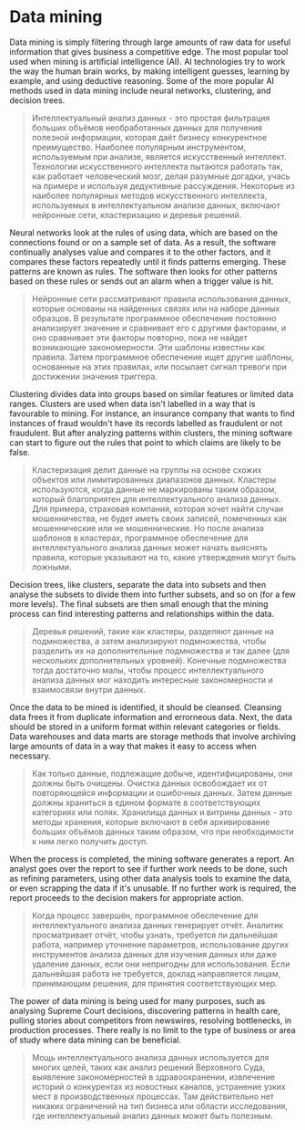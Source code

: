 # Data mining

Data mining is simply filtering through large amounts of raw data for useful information that gives business a competitive edge. The most popular tool used when mining is artificial intelligence (AI). AI technologies try to work the way the human brain works, by making intelligent guesses, learning by example, and using deductive reasoning. Some of the more popular AI methods used in data mining include neural networks, clustering, and decision trees.

> Интеллектуальный анализ данных - это простая фильтрация больших объёмов необработанных данных для получения полезной информации, которая даёт бизнесу конкурентное преимущество. Наиболее популярным инструментом, используемым при анализе, является искусственный интеллект. Технологии искусственного интеллекта пытаются работать так, как работает человеческий мозг, делая разумные догадки, учась на примере и используя дедуктивные рассуждения. Некоторые из наиболее популярных методов искусственного интеллекта, используемых в интеллектуальном анализе данных, включают нейронные сети, кластеризацию и деревья решений.

Neural networks look at the rules of using data, which are based on the connections found or on a sample set of data. As a result, the software continually analyses value and compares it to the other factors, and it compares these factors repeatedly until it finds patterns emerging. These patterns are known as rules. The software then looks for other patterns based on these rules or sends out an alarm when a trigger value is hit.

> Нейронные сети рассматривают правила использования данных, которые основаны на найденных связях или на наборе данных образцов. В результате программное обеспечение постоянно анализирует значение и сравнивает его с другими факторами, и оно сравнивает эти факторы повторно, пока не найдет возникающие закономерности. Эти шаблоны известны как правила. Затем программное обеспечение ищет другие шаблоны, основанные на этих правилах, или посылает сигнал тревоги при достижении значения триггера.

Clustering divides data into groups based on similar features or limited data ranges. Clusters are used when data isn't labelled in a way that is favourable to mining. For instance, an insurance company that wants to find instances of fraud wouldn't have its records labelled as fraudulent or not fraudulent. But after analyzing patterns within clusters, the mining software can start to figure out the rules that point to which claims are likely to be false.

> Кластеризация делит данные на группы на основе схожих объектов или лимитированных диапазонов данных. Кластеры используются, когда данные не маркированы таким образом, который благоприятен для интеллектуального анализа данных. Для примера, страховая компания, которая хочет найти случаи мошенничества, не будет иметь своих записей, помеченных как мошеннические или не мошеннические. Но после анализа шаблонов в кластерах, программное обеспечение для интеллектуального анализа данных может начать выяснять правила, которые указывают на то, какие утверждения могут быть ложными.

Decision trees, like clusters, separate the data into subsets and then analyse the subsets to divide them into further subsets, and so on (for a few more levels). The final subsets are then small enough that the mining process can find interesting patterns and relationships within the data.

> Деревья решений, такие как кластеры, разделяют данные на подмножества, а затем анализируют подмножества, чтобы разделить их на дополнительные подмножества и так далее (для нескольких дополнительных уровней). Конечные подмножества тогда достаточно малы, чтобы процесс интеллектуального анализа данных мог находить интересные закономерности и взаимосвязи внутри данных.

Once the data to be mined is identified, it should be cleansed. Cleansing data frees it from duplicate information and errorneous data. Next, the data should be stored in a uniform format within relevant categories or fields. Data warehouses and data marts are storage methods that involve archiving large amounts of data in a way that makes it easy to access when necessary.

> Как только данные, подлежащие добыче, идентифицированы, они должны быть очищены. Очистка данных освобождает их от повторяющейся информации и ошибочных данных. Затем данные должны храниться в едином формате в соответствующих категориях или полях. Хранилища данных и витрины данных - это методы хранения, которые включают в себя архивирование больших объёмов данных таким образом, что при необходимости к ним легко получить доступ.

When the process is completed, the mining software generates a report. An analyst goes over the report to see if further work needs to be done, such as refining parameters, using other data analysis tools to examine the data, or even scrapping the data if it's unusable. If no further work is required, the report proceeds to the decision makers for appropriate action.

> Когда процесс завершён, программное обеспечение для интеллектуального анализа данных генерирует отчёт. Аналитик просматривает отчёт, чтобы узнать, требуется ли дальнейшая работа, например уточнение параметров, использование других инструментов анализа данных для изучения данных или даже удаление данных, если они непригодны для использования. Если дальнейшая работа не требуется, доклад направляется лицам, принимающим решения, для принятия соответствующих мер.

The power of data mining is being used for many purposes, such as analysing Supreme Court decisions, discovering patterns in health care, pulling stories about competitors from newswires, resolving bottlenecks, in production processes. There really is no limit to the type of business or area of study where data mining can be beneficial.

> Мощь интеллектуального анализа данных используется для многих целей, таких как анализ решений Верховного Суда, выявление закономерностей в здравоохранении, извлечение историй о конкурентах из новостных каналов, устранение узких мест в производственных процессах. Там действительно нет никаких ограничений на тип бизнеса или области исследования, где интеллектуальный анализ данных может быть полезным.